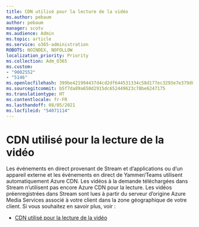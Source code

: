 ```yaml
---
title: CDN utilisé pour la lecture de la vidéo
ms.author: pebaum
author: pebaum
manager: scotv
ms.audience: Admin
ms.topic: article
ms.service: o365-administration
ROBOTS: NOINDEX, NOFOLLOW
localization_priority: Priority
ms.collection: Adm_O365
ms.custom:
- "9002552"
- "5146"
ms.openlocfilehash: 399be421994437d4cd2df644531334c58d177ec3293e7e379d84cd8326823a63
ms.sourcegitcommit: b5f7da89a650d2915dc652449623c78be6247175
ms.translationtype: HT
ms.contentlocale: fr-FR
ms.lasthandoff: 08/05/2021
ms.locfileid: "54071114"
---
```

# <a name="cdn-used-for-video-playback"></a>CDN utilisé pour la lecture de la vidéo

Les événements en direct provenant de Stream et d’applications ou d’un appareil externe et les événements en direct de Yammer/Teams utilisent automatiquement Azure CDN. Les vidéos à la demande téléchargées dans Stream n’utilisent pas encore Azure CDN pour la lecture. Les vidéos préenregistrées dans Stream sont lues à partir du serveur d’origine Azure Media Services associé à votre client dans la zone géographique de votre client. Si vous souhaitez en savoir plus, voir : 

- [CDN utilisé pour la lecture de la vidéo](https://docs.microsoft.com/stream/network-overview#cdn-used-for-video-playback)
